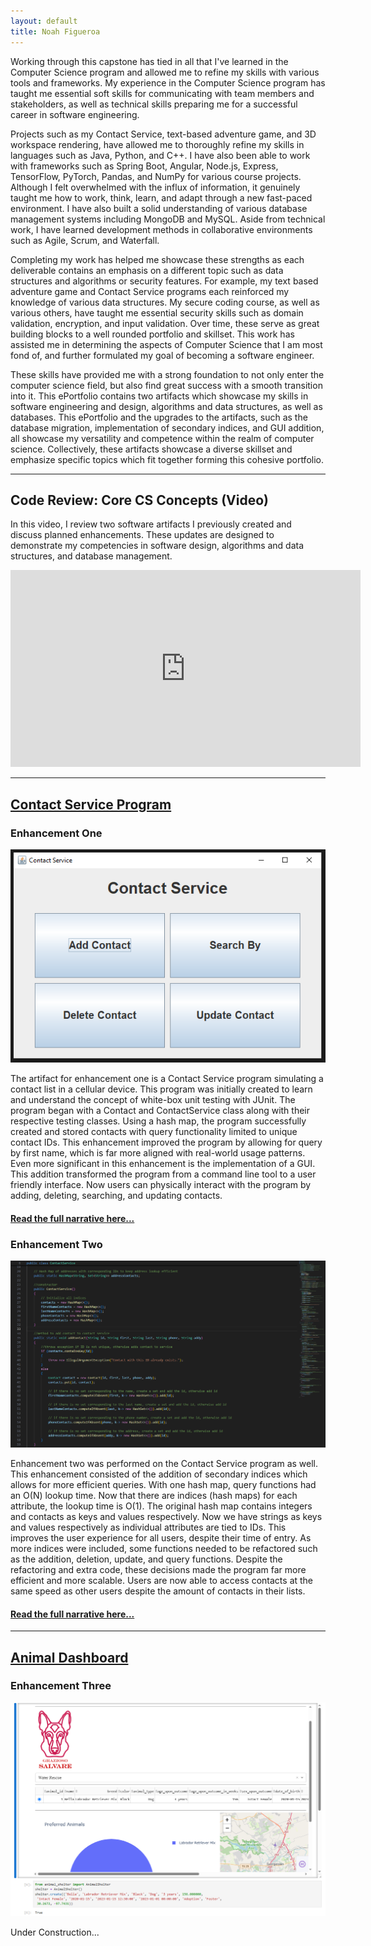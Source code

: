 ```yaml
---
layout: default
title: Noah Figueroa
---
```


Working through this capstone has tied in all that I've learned in the Computer Science program and allowed me to refine my skills with various tools and frameworks. My experience in the Computer Science program has taught me essential soft skills for communicating with team members and stakeholders, as well as technical skills preparing me for a successful career in software engineering. 

Projects such as my Contact Service, text-based adventure game, and 3D workspace rendering, have allowed me to thoroughly refine my skills in languages such as Java, Python, and C++. I have also been able to work with frameworks such as Spring Boot, Angular, Node.js, Express, TensorFlow, PyTorch, Pandas, and NumPy for various course projects. Although I felt overwhelmed with the influx of information, it genuinely taught me how to work, think, learn, and adapt through a new fast-paced environment. I have also built a solid understanding of various database management systems including MongoDB and MySQL. Aside from technical work, I have learned development methods in collaborative environments such as Agile, Scrum, and Waterfall. 

Completing my work has helped me showcase these strengths as each deliverable contains an emphasis on a different topic such as data structures and algorithms or security features. For example, my text based adventure game and Contact Service programs each reinforced my knowledge of various data structures. My secure coding course, as well as various others, have taught me essential security skills such as domain validation, encryption, and input validation. Over time, these serve as great building blocks to a well rounded portfolio and skillset. This work has assisted me in determining the aspects of Computer Science that I am most fond of, and further formulated my goal of becoming a software engineer. 

These skills have provided me with a strong foundation to not only enter the computer science field, but also find great success with a smooth transition into it. This ePortfolio contains two artifacts which showcase my skills in software engineering and design, algorithms and data structures, as well as databases. This ePortfolio and the upgrades to the artifacts, such as the database migration, implementation of secondary indices, and GUI addition, all showcase my versatility and competence within the realm of computer science. Collectively, these artifacts showcase a diverse skillset and emphasize specific topics which fit together forming this cohesive portfolio.

---

## Code Review: Core CS Concepts (Video)

In this video, I review two software artifacts I previously created and discuss planned enhancements. These updates are designed to demonstrate my competencies in software design, algorithms and data structures, and database management.

<iframe width="560" height="315" 
  src="https://www.youtube.com/embed/AVgkyLLbWN8" 
  title="Code Review" 
  frameborder="0" 
  allow="accelerometer; autoplay; clipboard-write; encrypted-media; gyroscope; picture-in-picture" 
  allowfullscreen>
</iframe>

---

## [Contact Service Program](https://github.com/NFig03/CS-320-SoftwareTest-Automation)

### Enhancement One

<img src = "Enhancement%20One%20Pic.PNG" alt = "GUI Image">

The artifact for enhancement one is a Contact Service program simulating a contact list in a cellular device. This program was initially created to learn and understand the concept of white-box unit testing with JUnit. The program began with a Contact and ContactService class along with their respective testing classes. Using a hash map, the program successfully created and stored contacts with query functionality limited to unique contact IDs. This enhancement improved the program by allowing for query by first name, which is far more aligned with real-world usage patterns. Even more significant in this enhancement is the implementation of a GUI. This addition transformed the program from a command line tool to a user friendly interface. Now users can physically interact with the program by adding, deleting, searching, and updating contacts.
#### [Read the full narrative here...](Enhancement%20One%20Narrative.pdf)

### Enhancement Two

<img src = "Enhancement%20Two%20Pic.PNG" alt = "Secondary Indicices Code">

Enhancement two was performed on the Contact Service program as well. This enhancement consisted of the addition of secondary indices which allows for more efficient queries. With one hash map, query functions had an O(N) lookup time. Now that there are indices (hash maps) for each attribute, the lookup time is O(1). The original hash map contains integers and contacts as keys and values respectively. Now we have strings as keys and values respectively as individual attributes are tied to IDs. This improves the user experience for all users, despite their time of entry. As more indices were included, some functions needed to be refactored such as the addition, deletion, update, and query functions. Despite the refactoring and extra code, these decisions made the program far more efficient and more scalable. Users are now able to access contacts at the same speed as other users despite the amount of contacts in their lists.
#### [Read the full narrative here...](Enhancement%20Two%20Narrative.pdf)

---

## [Animal Dashboard](https://github.com/NFig03/cs340-project)

### Enhancement Three

<img src = "Enhancement%20Three%20Pic.PNG" alt = "Functional Dashboard Image">

Under Construction...
